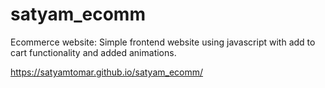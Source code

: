 # satyam_ecomm
 Ecommerce website:
                  Simple frontend website using javascript with add to cart functionality and added animations. 
 
  https://satyamtomar.github.io/satyam_ecomm/
